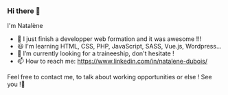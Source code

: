 ### Hi there 👋

I'm Natalène

- 🌱 I just finish a developper web formation and it was awesome !!!
- 😃 I'm learning HTML, CSS, PHP, JavaScript, SASS, Vue.js, Wordpress...
- 🔭 I’m currently looking for a traineeship, don't hesitate ! 
- 📫 How to reach me: https://www.linkedin.com/in/natalene-dubois/

Feel free to contact me, to talk about working opportunities or else !
See you !👋
<!--
**Natalene35/Natalene35** is a ✨ _special_ ✨ repository because its `README.md` (this file) appears on your GitHub profile.

Here are some ideas to get you started:

- 🔭 I’m currently working on ...
- 🌱 I’m currently learning ...
- 👯 I’m looking to collaborate on ...
- 🤔 I’m looking for help with ...
- 💬 Ask me about ...
- 📫 How to reach me: ...
- 😄 Pronouns: ...
- ⚡ Fun fact: ...
-->
